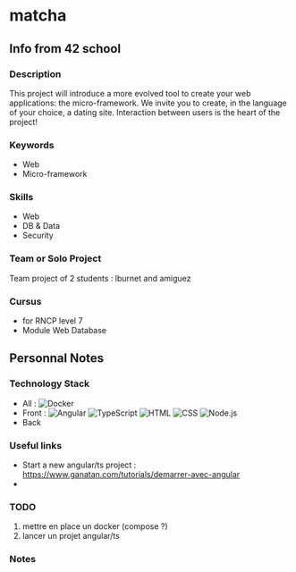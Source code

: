 # matcha
## Info from 42 school
### Description
This project will introduce a more evolved tool to create your web applications: the micro-framework. We invite you to create, in the language of your choice, a dating site. Interaction between users is the heart of the project! 

### Keywords
* Web
* Micro-framework 

### Skills
* Web
* DB & Data
* Security 

### Team or Solo Project
Team project of 2 students : lburnet and amiguez

### Cursus
* for RNCP level 7
* Module Web Database

## Personnal Notes
### Technology Stack
* All : ![Docker](https://img.shields.io/badge/docker-%230db7ed.svg?style=for-the-badge&logo=docker&logoColor=white)
* Front : ![Angular](https://img.shields.io/badge/Angular-DD0031?style=for-the-badge&logo=angular&logoColor=white)	![TypeScript](https://img.shields.io/badge/TypeScript-007ACC?style=for-the-badge&logo=typescript&logoColor=white)	![HTML](https://img.shields.io/badge/HTML-239120?style=for-the-badge&logo=html5&logoColor=white)	![CSS](https://img.shields.io/badge/CSS-239120?&style=for-the-badge&logo=css3&logoColor=white)	![Node.js](https://img.shields.io/badge/Node.js-43853D?style=for-the-badge&logo=node.js&logoColor=white)
* Back

### Useful links
* Start a new angular/ts project : https://www.ganatan.com/tutorials/demarrer-avec-angular
* 

### TODO
1. mettre en place un docker (compose ?)
1. lancer un projet angular/ts

### Notes